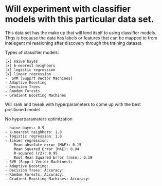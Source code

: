 # Will experiment with classifier models with this particular data set.
This data set has the make up that will lend itself to using classifier models.
Thgs is because the data has labels or features that can be mapped to from intelegent ml reasioning after discovery through the training dataset.



Types of classifier models:

```
[x] naive bayes
[x] k-nearest neighbors
[x] logistic regression
[x] linear regression
-  SVM (Supprt Vector Machines)
- Adaptive Boosting
- Decision Trees
- Random Forests
- Gradient Boosting Machines
```

Will rank and tweak with hyperparameters to come up with the best positioned model

No hyperparameters optimization
```
- naive bayes: 0.9
- k-nearest neighbors: 1.0
- logistic regression: 1.0
- linier regression:
    Mean absolute error (MAE): 0.15
    Mean Squared Error (MAE): 0.04
    R-squared (r2): 0.95
    Root Mean Squared Error (rmse): 0.19
- SVM (Supprt Vector Machines):
- Adaptive Boosting:
- Decision Trees: Accuracy:
- Random Forests: Accuracy:
- Gradient Boosting Machines: Accuracy:
```
